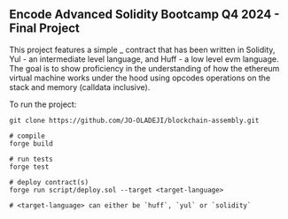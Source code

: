 ## Encode Advanced Solidity Bootcamp Q4 2024 - Final Project

This project features a simple _ contract that has been written in Solidity, Yul - an intermediate level language, and Huff - a low level evm language. The goal is to show proficiency in the understanding of how the ethereum virtual machine works under the hood using opcodes operations on the stack and memory (calldata inclusive).

To run the project:
```shell
git clone https://github.com/JO-OLADEJI/blockchain-assembly.git

# compile
forge build

# run tests
forge test

# deploy contract(s)
forge run script/deploy.sol --target <target-language>

# <target-language> can either be `huff`, `yul` or `solidity`
```
